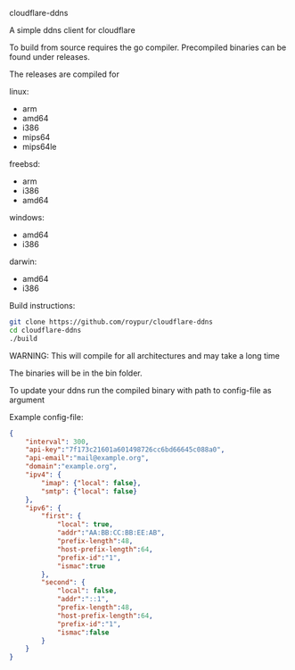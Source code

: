 cloudflare-ddns

A simple ddns client for cloudflare

To build from source requires the go compiler. Precompiled binaries can be found under releases.

The releases are compiled for


linux:

- arm
- amd64
- i386
- mips64
- mips64le

freebsd:

- arm
- i386
- amd64

windows:

- amd64
- i386

darwin:

- amd64
- i386

Build instructions:

```bash
git clone https://github.com/roypur/cloudflare-ddns
cd cloudflare-ddns
./build
```

WARNING: This will compile for all architectures and may take a long time

The binaries will be in the bin folder.

To update your ddns run the compiled binary with path to config-file as argument

Example config-file:
```json
{
    "interval": 300,
    "api-key":"7f173c21601a601498726cc6bd66645c088a0",
    "api-email":"mail@example.org",
    "domain":"example.org",
    "ipv4": {
        "imap": {"local": false},
        "smtp": {"local": false}
    },
    "ipv6": {
        "first": {
            "local": true,
            "addr":"AA:BB:CC:BB:EE:AB",
            "prefix-length":48,
            "host-prefix-length":64,
            "prefix-id":"1",
            "ismac":true
        },
        "second": {
            "local": false,
            "addr":"::1",
            "prefix-length":48,
            "host-prefix-length":64,
            "prefix-id":"1",
            "ismac":false
        }
    }
}
```
